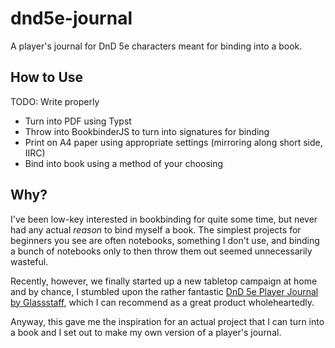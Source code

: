# dnd5e-journal

A player's journal for DnD 5e characters meant for binding into a book.

## How to Use

TODO: Write properly

- Turn into PDF using Typst
- Throw into BookbinderJS to turn into signatures for binding
- Print on A4 paper using appropriate settings (mirroring along short side, IIRC)
- Bind into book using a method of your choosing

## Why?

I've been low-key interested in bookbinding for quite some time, but never had any actual *reason* to bind myself a book. The simplest projects for beginners you see are often notebooks, something I don't use, and binding a bunch of notebooks only to then throw them out seemed unnecessarily wasteful.

Recently, however, we finally started up a new tabletop campaign at home and by chance, I stumbled upon the rather fantastic [DnD 5e Player Journal by Glassstaff](https://www.glassstaff.com/products/dnd-5e-player-journal), which I can recommend as a great product wholeheartedly.

Anyway, this gave me the inspiration for an actual project that I can turn into a book and I set out to make my own version of a player's journal.
